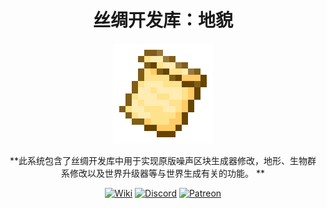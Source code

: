 <div style="text-align:center">

# 丝绸开发库：地貌

**<img src="../../img/icon.png" alt="Logo" width="160" height="160"/>**

**此系统包含了丝绸开发库中用于实现原版噪声区块生成器修改，地形、生物群系修改以及世界升级器等与世界生成有关的功能。
**

[<img alt="Wiki" height="64" src="https://cdn.simpleicons.org/wikipedia/000000/FFFFFF]" width="64"/>](https://silk-mc.gitbook.io/silk-api)
[<img alt="Discord" height="64" src="https://cdn.simpleicons.org/discord" width="64"/>](https://discord.com/invite/ZJuQyH2RBz)
[<img alt="Patreon" height="64" src="https://cdn.simpleicons.org/patreon/000000/FFFFFF" width="64"/>](https://www.patreon.com/GameGeek_Saikel)

</div>